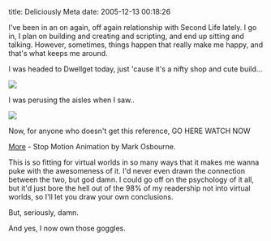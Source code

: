 title: Deliciously Meta
date: 2005-12-13 00:18:26

I've been in an on again, off again relationship with Second Life lately. I go in, I plan on building and creating and scripting, and end up sitting and talking. However, sometimes, things happen that really make me happy, and that's what keeps me around.

I was headed to Dwellget today, just 'cause it's a nifty shop and cute build...

![][1]

I was perusing the aisles when I saw..

![][2]

Now, for anyone who doesn't get this reference, GO HERE WATCH NOW

[More][3] - Stop Motion Animation by Mark Osbourne.

This is so fitting for virtual worlds in so many ways that it makes me wanna puke with the awesomeness of it. I'd never even drawn the connection between the two, but god damn. I could go off on the psychology of it all, but it'd just bore the hell out of the 98% of my readership not into virtual worlds, so I'll let you draw your own conclusions.

But, seriously, damn.

And yes, I now own those goggles.

   [1]: /images/2005-12-13-deliciously-meta/dwellget.jpg
   [2]: /images/2005-12-13-deliciously-meta/bliss.jpg
   [3]: http://www.gethappy.com/watchmore.html


